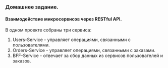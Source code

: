 ### Домашнее задание.

#### Взаимодействие микросервисов через RESTful API.

В одном проекте собраны три сервиса:

1. Users-Service - управляет операциями, связанными с пользователями.
2. Orders-Service - управляет операциями, связанными с заказами.
3. BFF-Service - отвечает за сбор данных из сервисов пользователей и заказов.  

